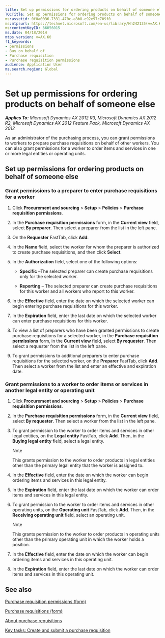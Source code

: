 ```yaml
---
title: Set up permissions for ordering products on behalf of someone else
TOCTitle: Set up permissions for ordering products on behalf of someone else
ms:assetid: 0f0a0036-7331-470c-a8b8-c92e97c709f0
ms:mtpsurl: https://technet.microsoft.com/en-us/library/Hh242135(v=AX.60)
ms:contentKeyID: 36056015
ms.date: 04/18/2014
mtps_version: v=AX.60
f1_keywords:
- permissions
- Buy on behalf of
- Purchase requisition
- Purchase requisition permissions
audience: Application User
ms.search.region: Global
---
```


# Set up permissions for ordering products on behalf of someone else 


_**Applies To:** Microsoft Dynamics AX 2012 R3, Microsoft Dynamics AX 2012 R2, Microsoft Dynamics AX 2012 Feature Pack, Microsoft Dynamics AX 2012_

As an administrator of the purchasing process, you can grant permissions to workers to prepare purchase requisitions on behalf of other workers. You can also grant permissions for a worker to order items and services in one or more legal entities or operating units.

## Set up permissions for ordering products on behalf of someone else

### Grant permissions to a preparer to enter purchase requisitions for a worker

1.  Click **Procurement and sourcing** \> **Setup** \> **Policies** \> **Purchase requisition permissions**.

2.  In the **Purchase requisition permissions** form, in the **Current view** field, select **By preparer**. Then select a preparer from the list in the left pane.

3.  On the **Requester** FastTab, click **Add**.

4.  In the **Name** field, select the worker for whom the preparer is authorized to create purchase requisitions, and then click **Select**.

5.  In the **Authorization** field, select one of the following options:
    
      - **Specific** –The selected preparer can create purchase requisitions only for the selected worker.
    
      - **Reporting** – The selected preparer can create purchase requisitions for this worker and all workers who report to this worker.

6.  In the **Effective** field, enter the date on which the selected worker can begin entering purchase requisitions for this worker.

7.  In the **Expiration** field, enter the last date on which the selected worker can enter purchase requisitions for this worker.

8.  To view a list of preparers who have been granted permissions to create purchase requisitions for a selected worker, in the **Purchase requisition permissions** form, in the **Current view** field, select **By requester**. Then select a requester from the list in the left pane.

9.  To grant permissions to additional preparers to enter purchase requisitions for the selected worker, on the **Preparer** FastTab, click **Add**. Then select a worker from the list and enter an effective and expiration date.

### Grant permissions to a worker to order items or services in another legal entity or operating unit

1.  Click **Procurement and sourcing** \> **Setup** \> **Policies** \> **Purchase requisition permissions**.

2.  In the **Purchase requisition permissions** form, in the **Current view** field, select **By requester**. Then select a worker from the list in the left pane.

3.  To grant permission to the worker to order items and services in other legal entities, on the **Legal entity** FastTab, click **Add**. Then, in the **Buying legal entity** field, select a legal entity.
    

    > [!NOTE]
    > <P>This grants permission to the worker to order products in legal entities other than the primary legal entity that the worker is assigned to.</P>



4.  In the **Effective** field, enter the date on which the worker can begin ordering items and services in this legal entity.

5.  In the **Expiration** field, enter the last date on which the worker can order items and services in this legal entity.

6.  To grant permission to the worker to order items and services in other operating units, on the **Operating unit** FastTab, click **Add**. Then, in the **Receiving operating unit** field, select an operating unit.
    

    > [!NOTE]
    > <P>This grants permission to the worker to order products in operating units other than the primary operating unit in which the worker holds a position.</P>



7.  In the **Effective** field, enter the date on which the worker can begin ordering items and services in this operating unit.

8.  In the **Expiration** field, enter the last date on which the worker can order items and services in this operating unit.

## See also

[Purchase requisition permissions (form)](https://technet.microsoft.com/en-us/library/hh242815\(v=ax.60\))

[Purchase requisitions (form)](https://technet.microsoft.com/en-us/library/hh209453\(v=ax.60\))

[About purchase requisitions](about-purchase-requisitions.md)

[Key tasks: Create and submit a purchase requisition](key-tasks-create-and-submit-a-purchase-requisition.md)

  


